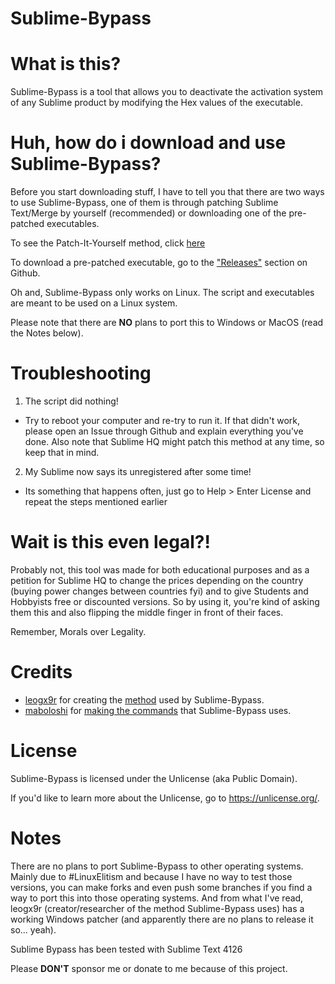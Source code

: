 # Sublime-Bypass

# What is this?
Sublime-Bypass is a tool that allows you to deactivate the activation system of any Sublime product by modifying the Hex values of the executable.

# Huh, how do i download and use Sublime-Bypass?
Before you start downloading stuff, I have to tell you that there are two ways to use Sublime-Bypass, one of them is through patching Sublime Text/Merge by yourself (recommended) or downloading one of the pre-patched executables.

To see the Patch-It-Yourself method, click [here](/pit.md)

To download a pre-patched executable, go to the ["Releases"](https://github.com/CITIZENSIXTYNINE/Sublime-Bypass/releases) section on Github.

Oh and, Sublime-Bypass only works on Linux. The script and executables are meant to be used on a Linux system.

Please note that there are **NO** plans to port this to Windows or MacOS (read the Notes below).

# Troubleshooting

1. The script did nothing!
- Try to reboot your computer and re-try to run it. If that didn't work, please open an Issue through Github and explain everything you've done. Also note that Sublime HQ might patch this method at any time, so keep that in mind.

2. My Sublime now says its unregistered after some time!
- Its something that happens often, just go to Help > Enter License and repeat the steps mentioned earlier

# Wait is this even legal?!
Probably not, this tool was made for both educational purposes and as a petition for Sublime HQ to change the prices depending on the country (buying power changes between countries fyi) and to give Students and Hobbyists free or discounted versions. So by using it, you're kind of asking them this and also flipping the middle finger in front of their faces.

Remember, Morals over Legality.

# Credits

+ [leogx9r](https://github.com/leogx9r) for creating the [method](https://gist.github.com/JerryLokjianming/71dac05f27f8c96ad1c8941b88030451#gistcomment-3762200) used by Sublime-Bypass.
+ [maboloshi](https://github.com/maboloshi) for [making the commands](https://gist.github.com/maboloshi/feaa63c35f4c2baab24c9aaf9b3f4e47) that Sublime-Bypass uses.

# License
Sublime-Bypass is licensed under the Unlicense (aka Public Domain).

If you'd like to learn more about the Unlicense, go to <https://unlicense.org/>.

# Notes
There are no plans to port Sublime-Bypass to other operating systems. Mainly due to #LinuxElitism and because I have no way to test those versions, you can make forks and even push some branches if you find a way to port this into those operating systems. And from what I've read, leogx9r (creator/researcher of the method Sublime-Bypass uses) has a working Windows patcher (and apparently there are no plans to release it so... yeah).

Sublime Bypass has been tested with Sublime Text 4126

Please **DON'T** sponsor me or donate to me because of this project.

<!-- Take this code, its yours. --!>